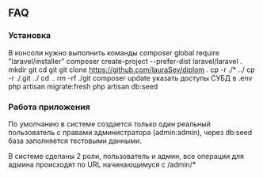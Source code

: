 ## FAQ
### Установка
В консоли нужно выполнить команды
composer global require "laravel/installer"
composer create-project --prefer-dist laravel/laravel .
mkdir git
cd git
git clone https://github.com/lauraSev/diplom .
cp -r ./* ../
cp -r ./.git ../
cd ..
rm -rf ./git
composer update
указать доступы СУБД в .env 
php artisan  migrate:fresh 
php artisan   db:seed    

### Работа приложения
По умолчанию в системе создается только один реальный пользователь с правами 
администратора (admin:admin), через db:seed база заполняется тестовыми данными.

В системе сделаны 2 роли, пользователь и админ, все операции для админа происходят по URL начинающимуся с /admin/*
